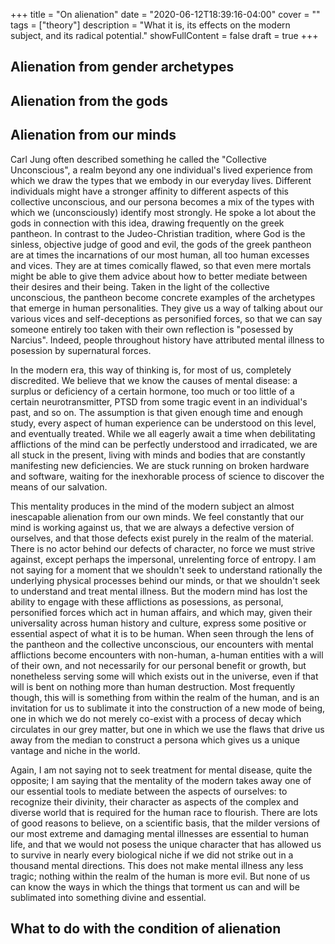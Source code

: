 +++
title = "On alienation"
date = "2020-06-12T18:39:16-04:00"
cover = ""
tags = ["theory"]
description = "What it is, its effects on the modern subject, and its radical potential."
showFullContent = false
draft = true
+++

## Alienation from gender archetypes

## Alienation from the gods

## Alienation from our minds
Carl Jung often described something he called the "Collective Unconscious", a realm beyond any one individual's lived experience from which we draw the types that we embody in our everyday lives. Different individuals might have a stronger affinity to different aspects of this collective unconscious, and our persona becomes a mix of the types with which we (unconsciously) identify most strongly. He spoke a lot about the gods in connection with this idea, drawing frequently on the greek pantheon. In contrast to the Judeo-Christian tradition, where God is the sinless, objective judge of good and evil, the gods of the greek pantheon are at times the incarnations of our most human, all too human excesses and vices. They are at times comically flawed, so that even mere mortals might be able to give them advice about how to better mediate between their desires and their being. Taken in the light of the collective unconscious, the pantheon become concrete examples of the archetypes that emerge in human personalities. They give us a way of talking about our various vices and self-deceptions as personified forces, so that we can say someone entirely too taken with their own reflection is "posessed by Narcius". Indeed, people throughout history have attributed mental illness to posession by supernatural forces.

In the modern era, this way of thinking is, for most of us, completely discredited. We believe that we know the causes of mental disease: a surplus or deficiency of a certain hormone, too much or too little of a certain neurotransmitter, PTSD from some tragic event in an individual's past, and so on. The assumption is that given enough time and enough study, every aspect of human experience can be understood on this level, and eventually treated. While we all eagerly await a time when debilitating afflictions of the mind can be perfectly understood and irradicated, we are all stuck in the present, living with minds and bodies that are constantly manifesting new deficiencies. We are stuck running on broken hardware and software, waiting for the inexhorable process of science to discover the means of our salvation.

This mentality produces in the mind of the modern subject an almost inescapable alienation from our own minds. We feel constantly that our mind is working against us, that we are always a defective version of ourselves, and that those defects exist purely in the realm of the material. There is no actor behind our defects of character, no force we must strive against, except perhaps the impersonal, unrelenting force of entropy. I am not saying for a moment that we shouldn't seek to understand rationally the underlying physical processes behind our minds, or that we shouldn't seek to understand and treat mental illness. But the modern mind has lost the ability to engage with these afflictions as posessions, as personal, personified forces which act in human affairs, and which may, given their universality across human history and culture, express some positive or essential aspect of what it is to be human. When seen through the lens of the pantheon and the collective unconscious, our encounters with mental afflictions become encounters with non-human, a-human entities with a will of their own, and not necessarily for our personal benefit or growth, but nonetheless serving some will which exists out in the universe, even if that will is bent on nothing more than human destruction. Most frequently though, this will is something from within the realm of the human, and is an invitation for us to sublimate it into the construction of a new mode of being, one in which we do not merely co-exist with a process of decay which circulates  in our grey matter, but one in which we use the flaws that drive us away from the median to construct a persona which gives us a unique vantage and niche in the world.

Again, I am not saying not to seek treatment for mental disease, quite the opposite; I am saying that the mentality of the modern takes away one of our essential tools to mediate between the aspects of ourselves: to recognize their divinity, their character as aspects of the complex and diverse world that is required for the human race to flourish. There are lots of good reasons to believe, on a scientific basis, that the milder versions of our most extreme and damaging mental illnesses are essential to human life, and that we would not posess the unique character that has allowed us to survive in nearly every biological niche if we did not strike out in a thousand mental directions. This does not make mental illness any less tragic; nothing within the realm of the human is more evil. But none of us can know the ways in which the things that torment us can and will be sublimated into something divine and essential.

## What to do with the condition of alienation
